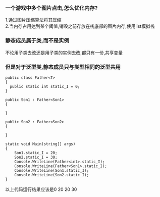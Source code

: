 ### 一个游戏中多个图片点击,怎么优化内存?
1.通过图片压缩算法将其压缩<br>
2.当内存占用达到某个阈值,销毁之前存放在栈底部的图片内存,使用list模拟栈<br>

### 静态成员属于类,而不是实例
不论用子类去改还是用子类的实例去改,都只有一份,共享变量

### 但是对于泛型类,静态成员只与类型相同的泛型共用
```
public class Father<T>
{
  public static int static_I = 0;
}

public Son1 : Father<Son1>
{

}

public Son2 : Father<Son2>
{

}

static void Main(string[] args)
{
    Son1.static_I = 20;
    Son2.static_I = 30;
    Console.WriteLine(Father<int>.static_I);
    Console.WriteLine(Father<Son1>.static_I);
    Console.WriteLine(Son1.static_I);
    Console.WriteLine(Son2.static_I);
}
```
以上代码运行结果应该是0 20 20 30

